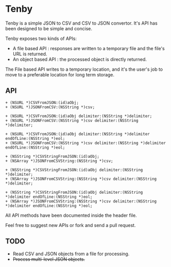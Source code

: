 # Tenby
Tenby is a simple JSON to CSV and CSV to JSON convertor. It's API has been designed to be simple and concise.  

Tenby exposes two kinds of APIs:  
- A file based API : responses are written to a temporary file and the file's URL is returned.
- An object based API : the processed object is directly returned.  
  
The File based API writes to a temporary location, and it's the user's job to move to a preferable location for long term storage.  

## API

    + (NSURL *)CSVFromJSON:(id)aObj;
    + (NSURL *)JSONFromCSV:(NSString *)csv;
    
    + (NSURL *)CSVFromJSON:(id)aObj delimiter:(NSString *)delimiter;
    + (NSURL *)JSONFromCSV:(NSString *)csv delimiter:(NSString *)delimiter;
    
    + (NSURL *)CSVFromJSON:(id)aObj delimiter:(NSString *)delimiter endOfLine:(NSString *)eol;
    + (NSURL *)JSONFromCSV:(NSString *)csv delimiter:(NSString *)delimiter endOfLine:(NSString *)eol;
    
    + (NSString *)CSVStringFromJSON:(id)aObj;
    + (NSArray *)JSONFromCSVString:(NSString *)csv;
    
    + (NSString *)CSVStringFromJSON:(id)aObj delimiter:(NSString *)delimiter;
    + (NSArray *)JSONFromCSVString:(NSString *)csv delimiter:(NSString *)delimiter;
    
    + (NSString *)CSVStringFromJSON:(id)aObj delimiter:(NSString *)delimiter endOfLine:(NSString *)eol;
    + (NSArray *)JSONFromCSVString:(NSString *)csv delimiter:(NSString *)delimiter endOfLine:(NSString *)eol;

All API methods have been documented inside the header file. 

Feel free to suggest new APIs or fork and send a pull request.

## TODO
- Read CSV and JSON objects from a file for processing.
- ~~Process multi-level JSON objects.~~
